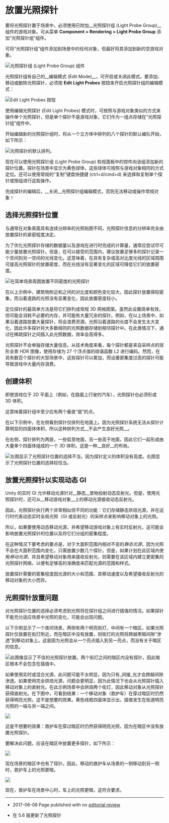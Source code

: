 # 放置光照探针

要将光照探针置于场景中，必须使用已附加__光照探针组 (Light Probe Group)__ 组件的游戏对象。可从菜单 __Component > Rendering > Light Probe Group__ 添加“光照探针组”组件。

可将“光照探针组”组件添加到场景中的任何对象，但最好将其添加到新的空游戏对象。

![光照探针组 (Light Probe Group) 组件](../uploads/Main/class-LightProbeGroup-7.png)

光照探针组有自己的__编辑模式 (Edit Mode)__，可开启或关闭此模式。要添加、移动或删除光照探针，必须按 __Edit Light Probes__ 按钮来开启光照探针组的编辑模式：

![Edit Light Probes 按钮](../uploads/Main/class-LightProbeGroup-8.png)

使用编辑光照探针 (Edit Light Probes) 模式时，可按照与游戏对象类似的方式来操作单个光照探针，但是单个探针不是游戏对象，它们作为一组点存储在“光照探针组”组件中。

开始编辑新的光照探针组时，将从一个立方体中排列的八个探针的默认编队开始，如下所示：

![光照探针的默认排列。](../uploads/Main/class-LightProbeGroup-9.png)

现在可以使用光照探针组 (Light Probe Group) 检视面板中的控件向该组添加新的探针位置。探针在场景中显示为黄色球体，这些球体可按照与游戏对象相同的方式定位。还可以使用常规的“复制”键盘快捷键 (ctrl+d/cmd+d) 来选择和复制单个探针或按组进行这些操作。

完成探针的编辑后，__关闭__光照探针组编辑模式，否则无法移动或操作常规对象！

## 选择光照探针位置

与通常在对象表面具有连续分辨率的光照贴图不同，光照探针信息的分辨率完全由放置探针的紧密程度决定。

为了优化光照探针存储的数据量以及游戏在进行时完成的计算量，通常应尝试尽可能少量放置光照探针。但是，在可以接受的范围内，建议放置足够多的探针记录一个空间到另一空间的光线变化。这意味着，在具有复杂或高对比度光线的区域周围可提高光照探针的放置密度，而在光线没有显著变化的区域可降低它们的放置密度。

![在简单场景周围放置不同密度的光照探针](../uploads/Main/class-LightProbeGroup-10.png)

在以上示例中，建筑物附近和之间的对比度和颜色变化较大，因此探针放置得较密集，而沿着道路的光照没有显著变化，因此放置密度较小。

定位探针的最简单方法是将它们排列成常规 3D 网格图案。虽然此设置简单有效，但可能会消耗不必要的内存，并可能有大量冗余的探针。例如，在以上场景中，如果沿着道路放置大量探针，将会浪费资源。光照沿着道路的长度不会发生太大变化，因此许多探针将大多数相同的光照数据存储到相邻探针中。在此类情况下，通过在稀疏探针之间插入此光照数据，效率会高得多。

光照探针不会单独存储大量信息。从技术角度来看，每个探针都是来自采样点的球形全景 HDR 图像，使用存储为 27 个浮点值的球谐函数 L2 进行编码。然而，在具有数百个探针的大型场景中，这些探针可以累加，而设置密集度过高的探针可能导致游戏中大量内存浪费。


## 创建体积

即使游戏位于 2D 平面上（例如，在路面上行驶的汽车），光照探针也必须形成 3D 体积。

这意味着探针组中至少应有两个垂直“层”的点。

在以下示例中，在左侧看到探针仅排列在地面上。因为光照探针系统无法从探针计算明显的四面体体积，所以这种排列方式__不会产生良好光照__。

在右侧，探针排列为两层，一些低至地面，另一些高于地面，因此它们一起形成由大量单个四面体组成的一个 3D 体积。这是一种__良好__的布局。


![左图显示了光照探针位置的选择不当，因为探针定义的体积没有高度。右图显示了光照探针位置的选择较恰当。](../uploads/Main/class-LightProbeGroup-11.jpg)

## 放置光照探针以实现动态 GI

Unity 的实时 GI 允许移动光源针对__静态__景物投射动态反射光。但是，使用光照探针时，还可从__移动游戏对象__上的移动光源接收动态反射光。

因此，光照探针执行两个非常相似但不同的功能：它们存储静态烘焙光源，并在运行时代表动态实时全局光照（GI 或反射光）的采样点来影响移动对象上的光照。

所以，如果要使用动态移动光源，并希望移动游戏对象上有实时反射光，这可能会影响放置光照探针的位置以及将它们分组的密集程度。

在这种情况下要考虑的要点是，对于大面积范围内相对不变的*静态光源*，因为光照不会在大面积范围内变化，只需放置少数几个探针。但是，如果计划在此区域内使用*移动光源*，并且希望移动对象用来接收反射光，则需要在该区域内建立更密集的光照探针网络，以便有足够高的准确度来匹配光源的范围和样式。

放置探针需要的密集程度因光源的大小和范围、其移动速度以及希望接收反射光的移动对象的大小而异。

## 光照探针放置问题

对光照探针位置的选择必须考虑到光照将在探针组之间进行插值的情况。如果探针不能充分适应场景中光照的变化，可能会出现问题。

以下示例显示了一个夜间场景，两侧有两个明亮街灯，中间有一个暗区。如果光照探针仅放置在街灯附近，而在暗区中没有放置，则街灯的光照将跨越黑暗间隙“渗透”到移动对象上。这是因为光照会从一个亮点插入到另一亮点，而没有关于暗区的信息。

![此图像显示了不佳的光照探针放置。两个街灯之间的暗区内没有探针，因此暗区根本不会包含在插值中。](../uploads/Main/class-LightProbeGroup-12.jpg)

如果使用实时或混合光源，此问题可能不太明显，因为只有_间接_光才会跨越间隙渗透。如果使用完全烘焙光源，问题会更明显，因为此情况下也会从光照探针插入移动对象上的直射光。在此示例场景中会烘焙两个街灯，因此移动对象从光照探针获得直射光。在下图中，可看到结果：一个移动对象（救护车）在穿过暗区时仍然获得明亮光照，这不是想要的效果。黄色线框四面体显示出，插值发生在街道明亮光照的一端与另一端之间。

![](../uploads/Main/class-LightProbeGroup-13.jpg) 

这是不想要的效果：救护车在穿过暗区时仍然获得明亮光照，因为在暗区中没有放置光照探针。

要解决此问题，应该在暗区中放置更多探针，如下所示：

![](../uploads/Main/class-LightProbeGroup-14.jpg) 

现在场景的暗区中也有了探针。因此，移动的救护车从场景的一侧移动到另一侧时，救护车上的光照更暗。

![](../uploads/Main/class-LightProbeGroup-15.jpg) 

现在，救护车在场景中心时，车上的光照更暗，这符合要求。

---

* <span class="page-edit"> 2017-06-08  Page published with no [editorial review](DocumentationEditorialReview.html)
</span>

* <span class="page-history">在 5.6 版更新了光照探针</span>
